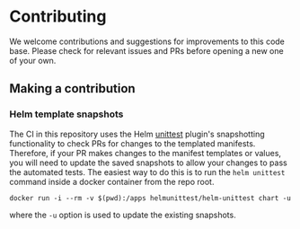 # Contributing

We welcome contributions and suggestions for improvements to this code base.
Please check for relevant issues and PRs before opening a new one of your own.

## Making a contribution

### Helm template snapshots

The CI in this repository uses the Helm
[unittest](https://github.com/helm-unittest/helm-unittest) plugin's
snapshotting functionality to check PRs for changes to the templated manifests.
Therefore, if your PR makes changes to the manifest templates or values, you
will need to update the saved snapshots to allow your changes to pass the
automated tests. The easiest way to do this is to run the `helm unittest` command
inside a docker container from the repo root.

```
docker run -i --rm -v $(pwd):/apps helmunittest/helm-unittest chart -u
```

where the `-u` option is used to update the existing snapshots.
